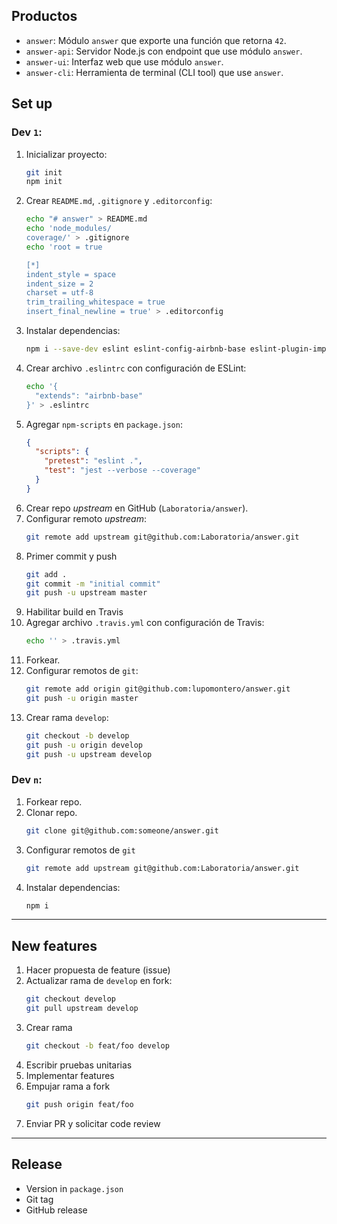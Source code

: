 ## Productos

* `answer`: Módulo `answer` que exporte una función que retorna `42`.
* `answer-api`: Servidor Node.js con endpoint que use módulo `answer`.
* `answer-ui`: Interfaz web que use módulo `answer`.
* `answer-cli`: Herramienta de terminal (CLI tool) que use `answer`.

## Set up

### Dev `1`:

1. Inicializar proyecto:
   ```sh
   git init
   npm init
   ```
2. Crear `README.md`, `.gitignore` y `.editorconfig`:
   ```sh
   echo "# answer" > README.md
   echo 'node_modules/
   coverage/' > .gitignore
   echo 'root = true

   [*]
   indent_style = space
   indent_size = 2
   charset = utf-8
   trim_trailing_whitespace = true
   insert_final_newline = true' > .editorconfig
   ```
3. Instalar dependencias:
   ```sh
   npm i --save-dev eslint eslint-config-airbnb-base eslint-plugin-import jest
   ```
4. Crear archivo `.eslintrc` con configuración de ESLint:
   ```sh
   echo '{
     "extends": "airbnb-base"
   }' > .eslintrc
   ```
5. Agregar `npm-scripts` en `package.json`:
   ```json
   {
     "scripts": {
       "pretest": "eslint .",
       "test": "jest --verbose --coverage"
     }
   }
   ```
6. Crear repo _upstream_ en GitHub (`Laboratoria/answer`).
7. Configurar remoto _upstream_:
   ```sh
   git remote add upstream git@github.com:Laboratoria/answer.git
   ```
8. Primer commit y push
   ```sh
   git add .
   git commit -m "initial commit"
   git push -u upstream master
   ```
9. Habilitar build en Travis
10. Agregar archivo `.travis.yml` con configuración de Travis:
    ```sh
    echo '' > .travis.yml
    ```
10. Forkear.
11. Configurar remotos de `git`:
    ```sh
    git remote add origin git@github.com:lupomontero/answer.git
    git push -u origin master
    ```
12. Crear rama `develop`:
    ```sh
    git checkout -b develop
    git push -u origin develop
    git push -u upstream develop
    ```

### Dev `n`:

1. Forkear repo.
2. Clonar repo.
   ```sh
   git clone git@github.com:someone/answer.git
   ```
3. Configurar remotos de `git`
   ```sh
   git remote add upstream git@github.com:Laboratoria/answer.git
   ```
4. Instalar dependencias:
   ```sh
   npm i
   ```

***

## New features

1. Hacer propuesta de feature (issue)
2. Actualizar rama de `develop` en fork:
   ```sh
   git checkout develop
   git pull upstream develop
   ```
2. Crear rama
   ```sh
   git checkout -b feat/foo develop
   ```
3. Escribir pruebas unitarias
4. Implementar features
5. Empujar rama a fork
   ```sh
   git push origin feat/foo
   ```
5. Enviar PR y solicitar code review

***

## Release

* Version in `package.json`
* Git tag
* GitHub release
